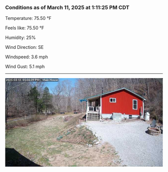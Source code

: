 ### Conditions as of March 11, 2025 at 1:11:25 PM CDT 

Temperature: 75.50 &deg;F

Feels like: 75.50 &deg;F

Humidity: 25%

Wind Direction: SE

Windspeed: 3.6 mph

Wind Gust: 5.1 mph

---

<img src="./images/latest.jpeg"/>

